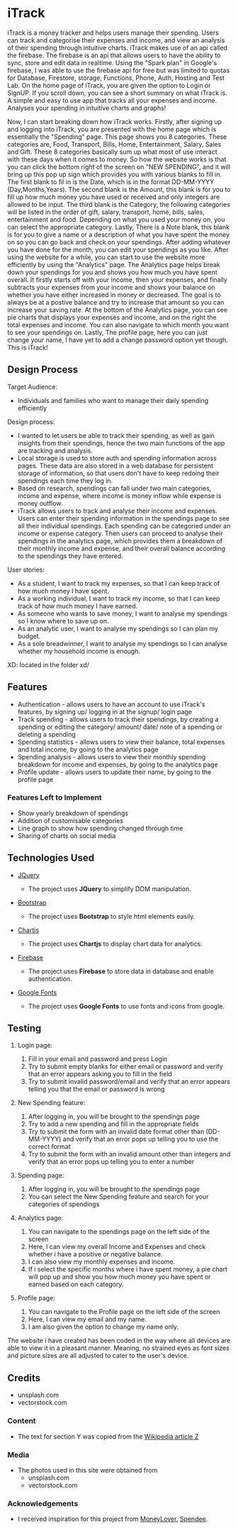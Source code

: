 # iTrack

iTrack is a money tracker and helps users manage their spending. Users can track and categorise their expenses and income, and view an analysis of their spending through intuitive charts. iTrack makes use of an api called the firebase. The firebase is an api that allows users to have the ability to sync, store and edit data in realtime. Using the "Spark plan"
in Google's firebase, I was able to use the firebase api for free but was limited to quotas for Database, Firestore, storage, Functions, Phone, Auth, Hosting and Test Lab. On the home page of iTrack, you are given the option to Login or SignUP. If you scroll down, you can see a short summary on what iTrack is. A simple and easy to use app that tracks all your expenses and income. Analyses your spending in intuitive charts and graphs!

Now, I can start breaking down how iTrack works. Firstly, after signing up and logging into iTrack, you are presented with the home page which is essentially the "Spending" page.
This page shows you 8 categories. These categories are, Food, Transport, Bills, Home, Entertainment, Salary, Sales and Gift. These 8 categories basically sum up what most of use interact with these days when it comes to money. So how the website works is that you can click the bottom right of the screen on "NEW SPENDING", and it will bring up this pop up sign which provides you with various blanks to fill in. The first blank to fil in is the Date, which is in the format DD-MM-YYYY (Day,Months,Years). The second blank is the Amount, this blank is for you to fill up how much money you have used or received and only integers are allowed to be input. The third blank is the Category, the following categories will be listed in the order of gift, salary, transport, home,  bills, sales, entertainment and food. Depending on what you used your money on, you can select the appropriate category. Lastly, There is a Note blank, this blank is for you to give a name or a description of what you have spent the money on so you can go back and check on your spendings. After adding whatever you have done for the month, you can edit your spendings as you like. After using the website for a while, you can start to use the website more efficiently by using the "Analytics" page. The Analytics page helps break down your spendings for you and shows you how much you have spent overall. It firstly starts off with your income, then your expenses, and finally subtracts your expenses from your income and shows your balance on whether you have either increased in money or decreased. The goal is to always be at a postive balance and try to increase that amount so you can increase your saving rate. At the bottom of the Analytics page, you can see pie charts that displays your expenses and income, and on the right the total expenses and income. You can also navigate to which month you want to see your spendings on. Lastly, The profile page, here you can just change your name, I have yet to add a change password option yet though. This is iTrack!
 
## Design Process

Target Audience:
- Individuals and families who want to manage their daily spending efficiently

Design process:
- I wanted to let users be able to track their spending, as well as gain insights from their spendings, hence the two main functions of the app are tracking and analysis. 
- Local storage is used to store auth and spending information across pages. These data are also stored in a web database for persistent storage of information, so that users don't have to keep redoing their spendings each time they log in. 
- Based on research, spendings can fall under two main categories, income and expense, where income is money inflow while expense is money outflow.
- iTrack allows users to track and analyse their income and expenses. Users can enter their spending information in the spendings page to see all their individual spendings. Each spending can be categoried under an income or expense category. Then users can proceed to analyse their spendings in the analytics page, which provides them a breakdown of their monthly income and expense, and their overall balance according to the spendings they have entered.

User stories: 
- As a student, I want to track my expenses, so that I can keep track of how much money I have spent.
- As a working individual, I want to track my income, so that I can keep track of how much money I have earned.
- As someone who wants to save money, I want to analyse my spendings so I know where to save up on.
- As an analytic user, I want to analyse my spendings so I can plan my budget.
- As a sole breadwinner, I want to analyse my spendings so I can analyse whether my household income is enough.

XD: located in the folder xd/

## Features

- Authentication - allows users to have an account to use iTrack's features, by signing up/ logging in at the signup/ login page
- Track spending - allows users to track their spendings, by creating a spending or editing the category/ amount/ date/ note of a spending or deleting a spending
- Spending statistics - allows users to view their balance, total expenses and total income, by going to the analytics page
- Spending analysis - allows users to view their monthly spending breakdown for income and expenses, by going to the analytics page
- Profile update - allows users to update their name, by going to the profile page

### Features Left to Implement

- Show yearly breakdown of spendings
- Addition of customisable categories
- Line graph to show how spending changed through time
- Sharing of charts on social media

## Technologies Used

- [JQuery](https://jquery.com)
    - The project uses **JQuery** to simplify DOM manipulation.

- [Bootstrap](https://getbootstrap.com/)
    - The project uses **Bootstrap** to style html elements easily.

- [Chartjs](https://www.chartjs.org/)
    - The project uses **Chartjs** to display chart data for analytics.

- [Firebase](https://firebase.google.com/)
    - The project uses **Firebase** to store data in database and enable authentication.

- [Google Fonts](https://fonts.googleapis.com)
    - The project uses **Google Fonts** to use fonts and icons from google.

## Testing

1. Login page:
    1. Fill in your email and password and press Login
    2. Try to submit empty blanks for either email or password and verify that an error appears asking you to fill in the field
    3. Try to submit invalid password/email and verify that an error appears telling you that the email or password is wrong

2. New Spending feature:
    1. After logging in, you will be brought to the spendings page
    2. Try to add a new spending and fill in the appropriate fields
    3. Try to submit the form with an invalid date format other than (DD-MM-YYYY) and verify that an error pops up telling you to use the correct format
    4. Try to submit the form with an invalid amount other than integers and verify that an error pops up telling you to enter a number

3. Spending page:
    1. After logging in, you will be brought to the spendings page
    2. You can select the New Spending feature and search for your categories of spendings 

4. Analytics page:
    1. You can navigate to the spendings page on the left side of the screen
    2. Here, I can view my overall Income and Expenses and check whether i have a positive or negative balance.
    3. I can also view my monthly expenses and income.
    4. If i select the specific months where i have spent money, a pie chart will pop up and show you how much money you have spent or earned based on each category.

5. Profile page:
    1. You can navigate to the Profile page on the left side of the screen
    2. Here, I can view my email and my name.
    3. I am also given the option to change my name only.

The website i have created has been coded in the way where all devices are able to view it in a pleasant manner. Meaning, no strained eyes as font sizes and picture sizes are all adjusted to cater to the user's device.

## Credits 

- unsplash.com
- vectorstock.com

### Content

- The text for section Y was copied from the [Wikipedia article Z](https://en.wikipedia.org/wiki/Z)

### Media

- The photos used in this site were obtained from 
    - unsplash.com
    - vectorstock.com

### Acknowledgements

- I received inspiration for this project from [MoneyLover](https://moneylover.me/), [Spendee](https://www.spendee.com/).